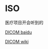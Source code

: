 # ISO
医疗项目开会听到的

[DICOM baidu](https://baike.baidu.com/item/DICOM)

[DICOM wiki](https://zh.wikipedia.org/wiki/DICOM)
